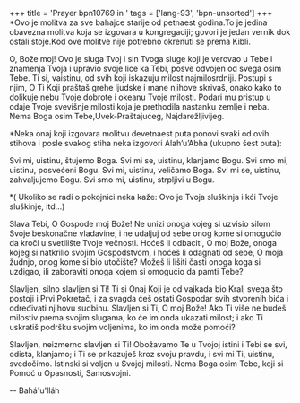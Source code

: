 +++
title = 'Prayer bpn10769 in '
tags = ['lang-93', 'bpn-unsorted']
+++
*Ovo je molitva za sve bahajce starije od petnaest godina.To je jedina obavezna molitva koja se izgovara u kongregaciji; govori je jedan vernik dok ostali stoje.Kod ove molitve nije potrebno okrenuti se prema Kibli.

O, Bože moj! Ovo je sluga Tvoj i sin Tvoga sluge koji je verovao u Tebe i znamenja Tvoja i upravio svoje lice ka Tebi, posve odvojen od svega osim Tebe. Ti si, vaistinu, od svih koji iskazuju milost najmilosrdniji.
Postupi s njim, O Ti Koji praštaš grehe ljudske i mane njihove skrivaš, onako kako to dolikuje nebu Tvoje dobrote i okeanu Tvoje milosti. Podari mu pristup u odaje Tvoje svevišnje milosti koja je prethodila nastanku zemlje i neba. Nema Boga osim Tebe,Uvek-Praštajućeg, Najdarežljivijeg.


*Neka onaj koji izgovara molitvu devetnaest puta ponovi svaki od ovih stihova i posle svakog stiha neka izgovori Alah’u’Abha (ukupno šest puta):

Svi mi, uistinu, štujemo Boga.
Svi mi se, uistinu, klanjamo Bogu.
Svi smo mi, uistinu, posvećeni Bogu.
Svi mi, uistinu, veličamo Boga.
Svi mi se, uistinu, zahvaljujemo Bogu.
Svi smo mi, uistinu, strpljivi u Bogu.

*( Ukoliko se radi o pokojnici neka kaže: Ovo je Tvoja sluškinja i kći Tvoje sluškinje, itd...)



Slava Tebi, O Gospode moj Bože! Ne unizi onoga kojeg si uzvisio silom Svoje beskonačne vladavine, i ne udaljuj od sebe onog kome si omogućio da kroči u svetilište Tvoje večnosti. Hoćeš li odbaciti, O moj Bože, onoga kojeg si natkrilio svojim Gospodstvom, i hoćeš li odagnati od sebe, O moja žudnjo, onog kome si bio utočište? Možeš li lišiti časti onoga koga si uzdigao, ili zaboraviti onoga kojem si omogućio da pamti Tebe?

Slavljen, silno slavljen si Ti! Ti si Onaj Koji je od vajkada bio Kralj svega što postoji i Prvi Pokretač, i za svagda ćeš ostati Gospodar svih stvorenih bića i određivati njihovu sudbinu. Slavljen si Ti, O moj Bože! Ako Ti više ne budeš milostiv prema svojim slugama, ko će im onda ukazati milost; i ako Ti uskratiš podršku svojim voljenima, ko im onda može pomoći?

Slavljen, neizmerno slavljen si Ti! Obožavamo Te u Tvojoj istini i Tebi se svi, odista, klanjamo; i Ti se prikazuješ kroz svoju pravdu, i svi mi Ti, uistinu, svedočimo. Istinski si voljen u Svojoj milosti. Nema Boga osim Tebe, koji si Pomoć u Opasnosti, Samosvojni.

-- Bahá'u'lláh
